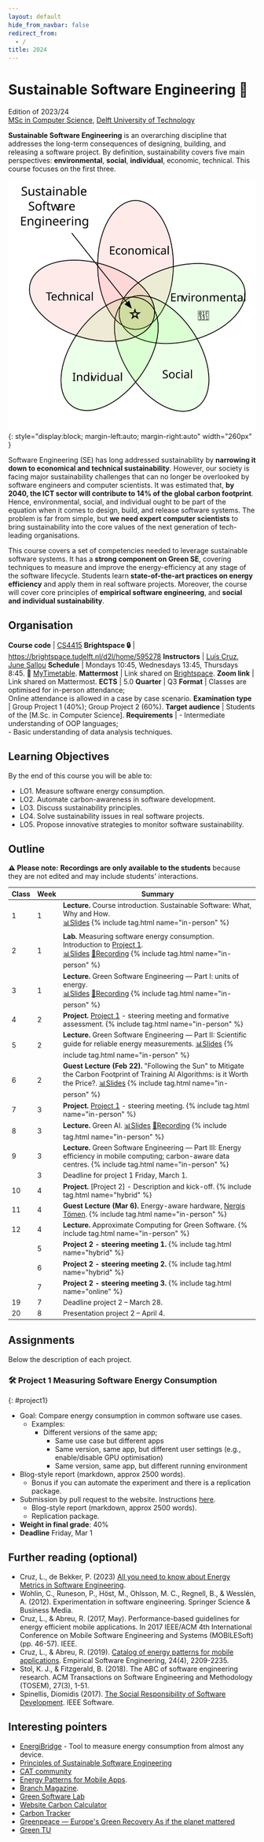 ```yaml
---
layout: default
hide_from_navbar: false
redirect_from:
  - /
title: 2024
---
```


# Sustainable Software Engineering 🌱
Edition of 2023/24<br/>
[MSc in Computer Science], [Delft University of Technology]


**Sustainable Software Engineering** is an overarching discipline that addresses the long-term consequences of designing, building, and releasing a software project.
By definition, sustainability covers five main perspectives: **environmental**, **social**, **individual**, economic, technical.
This course focuses on the first three.

![Sustainability Domains](./img/domains.svg){: style="display:block; margin-left:auto; margin-right:auto" width="260px" }

Software Engineering (SE) has long addressed sustainability by **narrowing it down to economical and technical sustainability**.
However, our society is facing major sustainability challenges that can no longer be overlooked by software engineers and computer scientists.
It was estimated that, **by 2040, the ICT sector will contribute to 14% of the global carbon footprint**. Hence, environmental, social, and individual ought to be part of the equation when it comes to design, build, and release software systems.
The problem is far from simple, but **we need expert computer scientists** to bring sustainability into the core values of the next generation of tech-leading organisations.

This course covers a set of competencies needed to leverage sustainable software systems.
It has a **strong component on Green SE**, covering techniques to measure and improve the energy-efficiency at any stage of the software lifecycle.
Students learn **state-of-the-art practices on energy efficiency** and apply them in real software projects. Moreover, the course will cover core principles of **empirical software engineering**, and **social and individual sustainability**.

## Organisation

**Course code**       | [CS4415]
**Brightspace 🔒**    | <https://brightspace.tudelft.nl/d2l/home/595278>
**Instructors**       | [Luís Cruz], [June Sallou]
**Schedule**          |	Mondays 10:45, Wednesdays 13:45, Thursdays 8:45. 🔗 [MyTimetable].
**Mattermost**        | Link shared on [Brightspace](https://brightspace.tudelft.nl/d2l/home/595278).
**Zoom link**         | Link shared on Mattermost.
**ECTS** 	            | 5.0
**Quarter**           | Q3
**Format**            | Classes are optimised for in-person attendance;<br/>Online attendance is allowed in a case by case scenario.
**Examination type**  | Group Project 1 (40%); Group Project 2 (60%).
**Target audience**   |	Students of the [M.Sc. in Computer Science].
**Requirements** 	    | - Intermediate understanding of OOP languages;<br/> - Basic understanding of data analysis techniques.


## Learning Objectives

By the end of this course you will be able to:

- LO1. Measure software energy consumption.
- LO2. Automate carbon-awareness in software development.
- LO3. Discuss sustainability principles.
- LO4. Solve sustainability issues in real software projects.
- LO5. Propose innovative strategies to monitor software sustainability.

## Outline

**⚠️ Please note:** **Recordings are only available to the students** because they are not edited and may include students' interactions.


 Class | Week| Summary
-------| ----|----------|
 1     | 1   | **Lecture.** Course introduction. Sustainable Software: What, Why and How.<br/>[📊Slides][slides01]  {% include tag.html name="in-person" %}
 2     | 1   | **Lab.** Measuring software energy consumption. Introduction to [Project 1](#project1).<br/>[📊Slides][slides02] [🎥Recording][recording02]  {% include tag.html name="in-person" %}
 3     | 1   | **Lecture.** Green Software Engineering — Part I: units of energy.<br/>[📊Slides][slides03] [🎥Recording][recording03]  {% include tag.html name="in-person" %}
 4     | 2   | **Project.** [Project 1](#project1) - steering meeting and formative assessment. {% include tag.html name="in-person" %}
 5     | 2   | **Lecture.** Green Software Engineering — Part II: Scientific guide for reliable energy measurements. [📊Slides][slides05]  {% include tag.html name="in-person" %}
 6     | 2   | **Guest Lecture (Feb 22).** "Following the Sun" to Mitigate the Carbon Footprint of Training AI Algorithms: is it Worth the Price?. [📊Slides][slides06] {% include tag.html name="in-person" %} 
 7     | 3   | **Project.** [Project 1](#project1) - steering meeting. {% include tag.html name="in-person" %}
 8     | 3   | **Lecture.** Green AI. [📊Slides][slides08] [🎥Recording][recording08] {% include tag.html name="in-person" %}
 9     | 3   | **Lecture.** Green Software Engineering — Part III: Energy efficiency in mobile computing; carbon-aware data centres.  {% include tag.html name="in-person" %}
       | 3   | Deadline for project 1 Friday, March 1.
 10    | 4   | **Project.** [Project 2] - Description and kick-off. {% include tag.html name="hybrid" %}
 11    | 4   | **Guest Lecture (Mar 6).** Energy-aware hardware, [Nergis Tömen]. {% include tag.html name="in-person" %}  
 12    | 4   | **Lecture.** Approximate Computing for Green Software. {% include tag.html name="in-person" %}
       | 5   | **Project 2 - steering meeting 1.** {% include tag.html name="hybrid" %}
       | 6   | **Project 2 - steering meeting 2.** {% include tag.html name="hybrid" %}
       | 7   | **Project 2 - steering meeting 3.** {% include tag.html name="online" %}
 19    | 7   | Deadline project 2 – March 28.
 20    | 8   | Presentation project 2 – April 4.
 
## Assignments

Below the description of each project.

### 🛠 **Project 1** Measuring Software Energy Consumption
{: #project1}

- Goal: Compare energy consumption in common software use cases.
  - Examples:
    - Different versions of the same app;
      - Same use case but different apps
      - Same version, same app, but different user settings (e.g., enable/disable GPU optimisation)
      - Same version, same app, but different running environment
- Blog-style report (markdown, approx 2500 words).
  - Bonus if you can automate the experiment and there is a replication package.
- Submission by pull request to the website. Instructions [here](/course_sustainableSE/2024/p1_measuring_software/).
  - Blog-style report (markdown, approx 2500 words).
  - Replication package.
- **Weight in final grade**: 40%
- **Deadline** Friday, Mar 1


<!--
### 🛠 Project 2 – Hacking Sustainability

- **Goal:** Solve a Sustainable Software Engineering problem.
  - Identify/Describe 1 problem that should be fixed to help enabling sustainability in the software engineering industry/community.
  - Propose a solution. It can be a tool, framework, guidelines, etc.
  - Implement the solution.
  - Validation. (Depending on the idea) (side note: the cancelled class was all about this)
  - Dissemination/social impact. (Solution should be open source, welcome contributors, post on twitter, hacker news, reddit? Tool website?)
- **Deliverables.**
  - Paper-like article. (Min 4 pages, max 10)
  - Online git repo with open source codebase and/or replication package.
  - Presentation: 7 min + 5min Q&A
- **Weight in final grade**: 60%
- **Steering meeting/formative assessments**: Every week from week 5 to 9.
- **Deadline** Friday, March 31. (Grace period until April 14).
- Submission by pull request to the website. Instructions [here](/course_sustainableSE/2023/p2_hacking_sustainability/). **⭐️(new)**

  -->

## Further reading (optional)

- Cruz, L., de Bekker, P. (2023) [All you need to know about Energy Metrics in Software Engineering](https://luiscruz.github.io/2023/05/13/energy-units.html).
- Wohlin, C., Runeson, P., Höst, M., Ohlsson, M. C., Regnell, B., & Wesslén, A. (2012). Experimentation in software engineering. Springer Science & Business Media.
- Cruz, L., & Abreu, R. (2017, May). Performance-based guidelines for energy efficient mobile applications. In 2017 IEEE/ACM 4th International Conference on Mobile Software Engineering and Systems (MOBILESoft) (pp. 46-57). IEEE.
- Cruz, L., & Abreu, R. (2019). [Catalog of energy patterns for mobile applications](https://arxiv.org/abs/1901.03302). Empirical Software Engineering, 24(4), 2209-2235.
- Stol, K. J., & Fitzgerald, B. (2018). The ABC of software engineering research. ACM Transactions on Software Engineering and Methodology (TOSEM), 27(3), 1-51.
- Spinellis, Diomidis (2017). [The Social Responsibility of Software Development](https://ieeexplore.ieee.org/document/7888390). IEEE Software.

## Interesting pointers

- [EnergiBridge](https://github.com/tdurieux/energibridge) - Tool to measure energy consumption from almost any device.
- [Principles of Sustainable Software Engineering](https://principles.green)
- [CAT community](https://ClimateAction.tech)
- [Energy Patterns for Mobile Apps](https://tqrg.github.io/energy-patterns/).
- [Branch Magazine](https://branch.climateaction.tech).
- [Green Software Lab](https://greenlab.di.uminho.pt)
- [Website Carbon Calculator](https://www.websitecarbon.com)
- [Carbon Tracker](https://github.com/lfwa/carbontracker)
- [Greenpeace — Europe's Green Recovery As if the planet mattered](https://www.greenpeace.de/sites/www.greenpeace.de/files/publications/20201022_greenrecovery_f_es.pdf)
- [Green TU](https://www.tudelft.nl/sustainability/get-involved/greentu/)

[Delft University of Technology]: https://www.tudelft.nl
[MSc in Computer Science]: https://www.tudelft.nl/onderwijs/opleidingen/masters/cs/msc-computer-science
[Luís Cruz]: https://luiscruz.github.io
[June Sallou]: https://jnsll.github.io
[CS4415]: https://www.studiegids.tudelft.nl/a101_displayCourse.do?course_id=64344

[Nergis Tömen]:https://www.tudelft.nl/ewi/over-de-faculteit/afdelingen/intelligent-systems/pattern-recognition-bioinformatics/computer-vision-lab/people/nergis-toemen

[MyTimetable]: https://mytimetable.tudelft.nl/link?timetable.id=2021!module!01CD7133098AD9A864150E64E74F6D7F

[slides01]: https://surfdrive.surf.nl/files/index.php/s/S5mhezqxTcxwRuo
[slides02]: https://surfdrive.surf.nl/files/index.php/s/pbNRKD1bhwrO4M8
[slides03]: https://surfdrive.surf.nl/files/index.php/s/2MA4dOqfkkh0ahZ
[slides05]: https://surfdrive.surf.nl/files/index.php/s/yF5xeUhKwswqTgf
[slides06]: https://surfdrive.surf.nl/files/index.php/s/92ccqZvWuaKiBnG
[slides08]: https://surfdrive.surf.nl/files/index.php/s/7MGFZTYjKsPEtvm

[recording02]: https://surfdrive.surf.nl/files/index.php/s/KMHng2kLIfJZckB
[recording03]: https://surfdrive.surf.nl/files/index.php/s/ahRF66cM1ZnW1k9
[recording08]: https://surfdrive.surf.nl/files/index.php/s/GEk7GXs6PWl4wka
